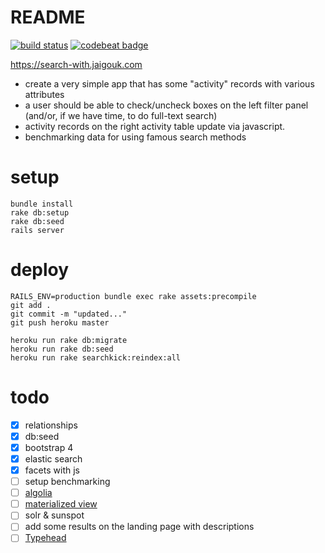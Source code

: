 # README

[![build status](https://gitlab.com/jaigouk/search-with/badges/master/build.svg)](https://gitlab.com/jaigouk/search-with/commits/master)
[![codebeat badge](https://codebeat.co/badges/8bb5880c-5ccf-456a-98cf-dbe65b722a95)](https://codebeat.co/projects/github-com-jaigouk-search-with)

https://search-with.jaigouk.com

* create a very simple app that has some "activity" records with various attributes
* a user should be able to check/uncheck boxes on the left filter panel (and/or, if we have time, to do full-text search)
* activity records on the right activity table update via javascript.
* benchmarking data for using famous search methods

# setup

```
bundle install
rake db:setup
rake db:seed
rails server
```

# deploy

```
RAILS_ENV=production bundle exec rake assets:precompile
git add .
git commit -m "updated..."
git push heroku master

heroku run rake db:migrate
heroku run rake db:seed
heroku run rake searchkick:reindex:all
```

# todo

- [x] relationships
- [x] db:seed
- [x] bootstrap 4
- [x] elastic search 
- [x] facets with js
- [ ] setup benchmarking
- [ ] [algolia](https://www.algolia.com)
- [ ] [materialized view](http://confreaks.tv/videos/railsconf2016-multi-table-full-text-search-with-postgres)
- [ ] solr & sunspot
- [ ] add some results on the landing page with descriptions
- [ ] [Typehead](https://github.com/twitter/typeahead.js/blob/master/doc/jquery_typeahead.md)
